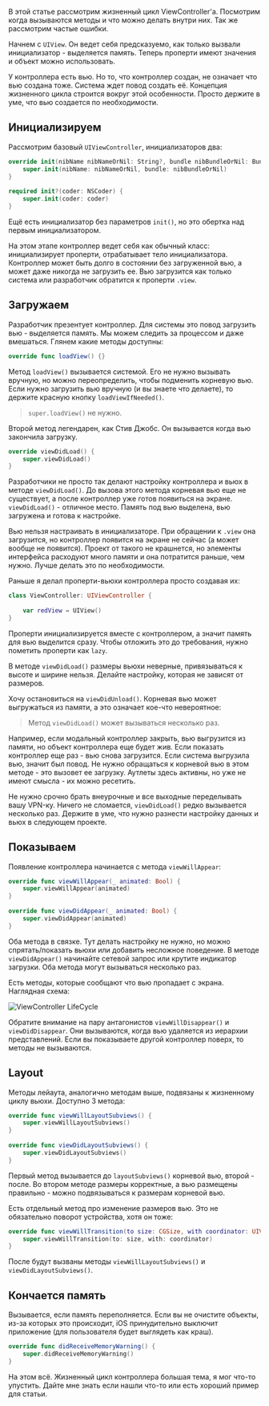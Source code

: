 В этой статье рассмотрим жизненный цикл ViewController'a. Посмотрим когда вызываются методы и что можно делать внутри них. Так же рассмотрим частые ошибки.

Начнем с `UIView`. Он ведет себя предсказуемо, как только вызвали инициализатор - выделяется память. Теперь проперти имеют значения и объект можно использовать.

У контроллера есть вью. Но то, что контроллер создан, не означает что вью создана тоже. Система ждет повод создать её. Концепция жизненного цикла строится вокруг этой особенности. Просто держите в уме, что вью создается по необходимости.

## Инициализируем

Рассмотрим базовый `UIViewController`, инициализаторов два:

```swift
override init(nibName nibNameOrNil: String?, bundle nibBundleOrNil: Bundle?) {
    super.init(nibName: nibNameOrNil, bundle: nibBundleOrNil)
}
    
required init?(coder: NSCoder) {
    super.init(coder: coder)
}
```

Ещё есть инициализатор без параметров `init()`, но это обертка над первым инициализатором.

На этом этапе контроллер ведет себя как обычный класс: инициализирует проперти, отрабатывает тело инициализатора. Контроллер может быть долго в состоянии без загруженной вью, а может даже никогда не загрузить ее. Вью загрузится как только система или разработчик обратится к проперти `.view`.

## Загружаем

Разработчик презентует контроллер. Для системы это повод загрузить вью - выделяется память. Мы можем следить за процессом и даже вмешаться. Глянем какие методы доступны:

```swift
override func loadView() {}
```

Метод `loadView()` вызывается системой. Его не нужно вызывать вручную, но можно переопределить, чтобы подменить корневую вью. Если нужно загрузить вью вручную (и вы знаете что делаете), то держите красную кнопку `loadViewIfNeeded()`.

> `super.loadView()` не нужно.

Второй метод легендарен, как Стив Джобс. Он вызывается когда вью закончила загрузку.

```swift
override viewDidLoad() {
    super.viewDidLoad()
}
```

Разработчики не просто так делают настройку контроллера и вьюх в методе `viewDidLoad()`. До вызова этого метода корневая вью еще не существует, а после контроллер уже готов появиться на экране. `viewDidLoad()` - отличное место. Память под вью выделена, вью загружена и готова к настройке.

Вью нельзя настраивать в инициализаторе. При обращении к `.view` она загрузится, но контроллер появится на экране не сейчас (а может вообще не появится). Проект от такого не крашнется, но элементы интерфейса расходуют много памяти и она потратится раньше, чем нужно. Лучше делать это по необходимости.

Раньше я делал проперти-вьюхи контроллера просто создавая их:

```swift
class ViewController: UIViewController {
    
    var redView = UIView()
}
```

Проперти инициализируется вместе с контроллером, а значит память для вью выделится сразу. Чтобы отложить это до требования, нужно пометить проперти как `lazy`.

В методе `viewDidLoad()` размеры вьюхи неверные, привязываться к высоте и ширине нельзя. Делайте настройку, которая не зависят от размеров.

Хочу остановиться на `viewDidUnload()`. Корневая вью может выгружаться из памяти, а это означает кое-что невероятное:

>Метод `viewDidLoad()` может вызываться несколько раз.

Например, если модальный контроллер закрыть, вью выгрузится из памяти, но объект контроллера еще будет жив. Если показать контроллер еще раз - вью снова загрузится. Если система выгрузила вью, значит был повод. Не нужно обращаться к корневой вью в этом методе - это вызовет ее загрузку. Аутлеты здесь активны, но уже не имеют смысла - их можно ресетить.

Не нужно срочно брать внеурочные и все выходные переделывать вашу VPN-ку. Ничего не сломается, `viewDidLoad()` редко вызывается несколько раз. Держите в уме, что нужно разнести настройку данных и вьюх в следующем проекте.

## Показываем

Появление контроллера начинается с метода `viewWillAppear`:

```swift
override func viewWillAppear(_ animated: Bool) {
    super.viewWillAppear(animated)
}
    
override func viewDidAppear(_ animated: Bool) {
    super.viewDidAppear(animated)
}
```

Оба метода в связке. Тут делать настройку не нужно, но можно спрятать/показать вьюхи или добавить несложное поведение. В методе `viewDidAppear()` начинайте сетевой запрос или крутите индикатор загрузки. Оба метода могут вызываться несколько раз.

Есть методы, которые сообщают что вью пропадает с экрана. Наглядная схема:

![ViewController LifeCycle](https://cdn.sparrowcode.io/articles/uiviewcontroller-lifecycle/header.jpg)

Обратите внимание на пару антагонистов `viewWillDisappear()` и `viewDidDisappear`. Они вызываются, когда вью удаляется из иерархии представлений. Если вы показываете другой контроллер поверх, то методы не вызываются.

## Layout

Методы лейаута, аналогично методам выше, подвязаны к жизненному циклу вьюхи. Доступно 3 метода:

```swift
override func viewWillLayoutSubviews() {
    super.viewWillLayoutSubviews()
}
    
override func viewDidLayoutSubviews() {
    super.viewDidLayoutSubviews()
}
```

Первый метод вызывается до `layoutSubviews()` корневой вью, второй - после. Во втором методе размеры корректные, а вью размещены правильно - можно подвязываться к размерам корневой вью.

Есть отдельный метод про изменение размеров вью. Это не обязательно поворот устройства, хотя он тоже:

```swift
override func viewWillTransition(to size: CGSize, with coordinator: UIViewControllerTransitionCoordinator) {
    super.viewWillTransition(to: size, with: coordinator)
}
```

После будут вызваны методы `viewWillLayoutSubviews()` и `viewDidLayoutSubviews()`.

## Кончается память

Вызывается, если память переполняется. Если вы не очистите объекты, из-за которых это происходит, iOS принудительно выключит приложение (для пользователя будет выглядеть как краш).

```swift
override func didReceiveMemoryWarning() {
    super.didReceiveMemoryWarning()
}
```

На этом всё. Жизненный цикл контроллера большая тема, я мог что-то упустить. Дайте мне знать если нашли что-то или есть хороший пример для статьи.

